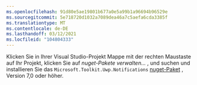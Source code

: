 ```yaml
---
ms.openlocfilehash: 91d80e5ae19801b677a0e5a99b1a96694b96529e
ms.sourcegitcommit: 5e718720d1032a7089dea46a7c5aefa6cda3385f
ms.translationtype: MT
ms.contentlocale: de-DE
ms.lasthandoff: 03/12/2021
ms.locfileid: "104804333"
---
```

Klicken Sie in Ihrer Visual Studio-Projekt Mappe mit der rechten Maustaste auf Ihr Projekt, klicken Sie auf *nuget-Pakete verwalten...* , und suchen und installieren Sie das `Microsoft.Toolkit.Uwp.Notifications` [nuget-Paket](https://www.nuget.org/packages/Microsoft.Toolkit.Uwp.Notifications/) , Version 7,0 oder höher.